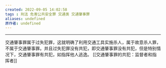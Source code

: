 ```yaml
---
created: 2022-09-05 14:02:58
tags : 刑法 危害公共安全罪 交通类 交通肇事罪
aliases: undefined
原作者: undefined
---
```

---
交通肇事罪属于过失犯罪，这就明确了利用交通工具实施杀人，属于故意杀人罪，不属于交通肇事罪。并且过失犯罪没有共犯，即交通肇事罪没有共犯，但是特别情况下，交通肇事罪有共犯，如指挥他人逃逸。
[[交通肇事罪的共犯：监督者和指挥者]]



